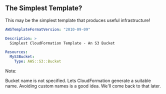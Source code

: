 ## The Simplest Template?

This may be the simplest template that produces useful infrastructure!

```yaml
AWSTemplateFormatVersion: "2010-09-09"

Description: >
  Simplest CloudFormation Template - An S3 Bucket

Resources:
  MyS3Bucket:
    Type: AWS::S3::Bucket
```

Note:

Bucket name is not specified. Lets CloudFormation generate a suitable name.
Avoiding custom names is a good idea. We'll come back to that later.
